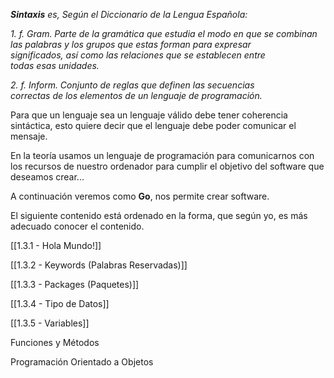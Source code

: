 _**Sintaxis** es, Según el Diccionario de la Lengua Española:_

_1. f. Gram. Parte de la gramática que estudia el modo en que se
combinan las palabras y los grupos que estas forman para expresar
significados, así como las relaciones que se establecen entre
todas esas unidades._

_2. f. Inform. Conjunto de reglas que definen las secuencias
correctas de los elementos de un lenguaje de programación._

Para que un lenguaje sea un lenguaje válido debe tener coherencia
sintáctica, esto quiere decir que el lenguaje debe poder comunicar
el mensaje.

En la teoría usamos un lenguaje de programación para comunicarnos con los recursos de nuestro ordenador para cumplir el objetivo del
software que deseamos crear...

A continuación veremos como **Go**, nos permite crear software.

El siguiente contenido está ordenado en la forma, que según yo, es
más adecuado conocer el contenido.

[[1.3.1 - Hola Mundo!]]

[[1.3.2 - Keywords (Palabras Reservadas)]]

[[1.3.3 - Packages (Paquetes)]]

[[1.3.4 - Tipo de Datos]]

[[1.3.5 - Variables]]

Funciones y Métodos

Programación Orientado a Objetos



